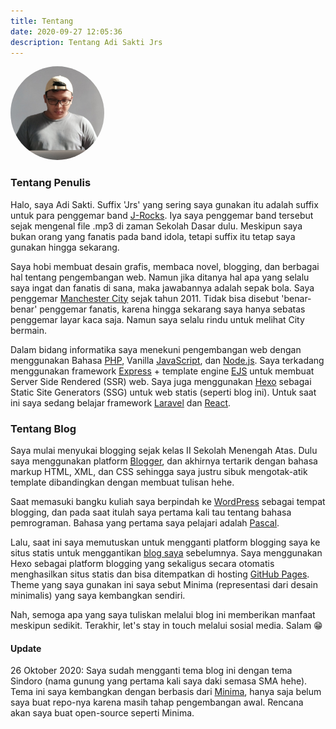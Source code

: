 ```yaml
---
title: Tentang
date: 2020-09-27 12:05:36
description: Tentang Adi Sakti Jrs
---
```

<div class="text-center mb-3">
  <img src="/images/adisak1.jpg" width="150" height="150" style="border-radius: 50%;"  />
</div>

### Tentang Penulis
Halo, saya Adi Sakti. Suffix 'Jrs' yang sering saya gunakan itu adalah suffix untuk para penggemar band [J-Rocks](https://id.wikipedia.org/wiki/J-Rocks). Iya saya penggemar band tersebut sejak mengenal file .mp3 di zaman Sekolah Dasar dulu. Meskipun saya bukan orang yang fanatis pada band idola, tetapi suffix itu tetap saya gunakan hingga sekarang.

Saya hobi membuat desain grafis, membaca novel, blogging, dan berbagai hal tentang pengembangan web. Namun jika ditanya hal apa yang selalu saya ingat dan fanatis di sana, maka jawabannya adalah sepak bola. Saya penggemar [Manchester City](https://www.mancity.com/) sejak tahun 2011. Tidak bisa disebut 'benar-benar' penggemar fanatis, karena hingga sekarang saya hanya sebatas penggemar layar kaca saja. Namun saya selalu rindu untuk melihat City bermain.

Dalam bidang informatika saya menekuni pengembangan web dengan menggunakan Bahasa [PHP](https://www.php.net/), Vanilla [JavaScript](https://developer.mozilla.org/en-US/docs/Web/JavaScript), dan [Node.js](https://nodejs.org/en/). Saya terkadang menggunakan framework [Express](https://expressjs.com/) + template engine [EJS](http://ejs.co/) untuk membuat Server Side Rendered (SSR) web. Saya juga menggunakan [Hexo](https://hexo.io/) sebagai Static Site Generators (SSG) untuk web statis (seperti blog ini). Untuk saat ini saya sedang belajar framework [Laravel](https://laravel.com/) dan [React](https://reactjs.org/).

### Tentang Blog
Saya mulai menyukai blogging sejak kelas II Sekolah Menengah Atas. Dulu saya menggunakan platform [Blogger](https://www.blogger.com/), dan akhirnya tertarik dengan bahasa markup HTML, XML, dan CSS sehingga saya justru sibuk mengotak-atik template dibandingkan dengan membuat tulisan hehe.

Saat memasuki bangku kuliah saya berpindah ke [WordPress](https://wordpress.com/) sebagai tempat blogging, dan pada saat itulah saya pertama kali tau tentang bahasa pemrograman. Bahasa yang pertama saya pelajari adalah [Pascal](https://en.wikipedia.org/wiki/Pascal_(programming_language)).

Lalu, saat ini saya memutuskan untuk mengganti platform blogging saya ke situs statis untuk menggantikan [blog saya](https://adisaktijrs.wordpress.com/) sebelumnya. Saya menggunakan Hexo sebagai platform blogging yang sekaligus secara otomatis menghasilkan situs statis dan bisa ditempatkan di hosting [GitHub Pages](https://pages.github.com/). Theme yang saya gunakan ini saya sebut Minima (representasi dari desain minimalis) yang saya kembangkan sendiri.

Nah, semoga apa yang saya tuliskan melalui blog ini memberikan manfaat meskipun sedikit. Terakhir, let's stay in touch melalui sosial media. Salam 😁

#### Update
26 Oktober 2020: Saya sudah mengganti tema blog ini dengan tema Sindoro (nama gunung yang pertama kali saya daki semasa SMA hehe). Tema ini saya kembangkan dengan berbasis dari [Minima](https://hexo.io/themes/#Minima), hanya saja belum saya buat repo-nya karena masih tahap pengembangan awal. Rencana akan saya buat open-source seperti Minima.
